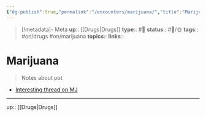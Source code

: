 ```yaml
---
{"dg-publish":true,"permalink":"/encounters/marijuana/","title":"Marijuana"}
---
```


> [!metadata]- Meta
> **up**:: [[Drugs\|Drugs]]
> **type**:: #📝 
> **status**:: #📝/🌞
> **tags**:: #on/drugs #on/marijuana
> **topics**:: 
> **links**::


# Marijuana

> Notes about pot

- [Interesting thread on MJ](https://x.com/canna_brain/status/1810406674861273470?s=46)


---
up:: [[Drugs\|Drugs]]

